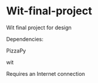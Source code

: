 # Wit-final-project
Wit final project for design

Dependencies: 

PizzaPy

wit

Requires an Internet connection
